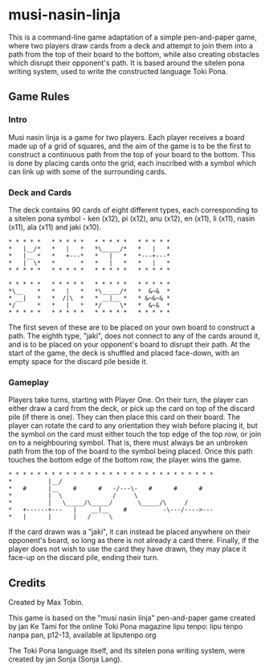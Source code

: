 # musi-nasin-linja

This is a command-line game adaptation of a simple pen-and-paper game, where two players draw cards from a deck and attempt to join them into a path from the top of their
 board to the bottom, while also creating obstacles which disrupt their opponent's path. It is based around the sitelen pona writing system, used to write the constructed language Toki Pona.
 
 ## Game Rules
 
 ### Intro

Musi nasin linja is a game for two players. Each player receives a board made up of a grid of squares,
 and the aim of the game is to be the first to construct a continuous path from the top of your board to the bottom.
 This is done by placing cards onto the grid, each inscribed with a symbol which can link up with some of the
 surrounding cards.

### Deck and Cards

The deck contains 90 cards of eight different types, each corresponding to a sitelen pona symbol - 
ken (x12), pi (x12), anu (x12), en (x11),  li (x11), nasin (x11), ala (x11) and jaki (x10).
```
* * * * *   * * * * *   * * * * *   * * * * *
*   |__/*   *   |   *   *\_____/*   *   |   *
*   |__ *   *   +---*   *   |   *   *---+---*
*   |  \*   *       *   *   |   *   *   |   *
* * * * *   * * * * *   * * * * *   * * * * *

* * * * *   * * * * *   * * * * *   * * * * *
*\__    *   *   |   *   *\_____/*   *  &~&  *
* __|   *   *  /|\  *   * __|__ *   * &~&~& *
*/      *   *   |   *   */     \*   *  &~&  *
* * * * *   * * * * *   * * * * *   * * * * *
```
The first seven of these are to be placed on your own board to construct a path. The eighth type, \"jaki\",
 does not connect to any of the cards around it, and is to be placed on your opponent's board to disrupt
 their path. At the start of the game, the deck is shuffled and placed face-down, with an empty space for
 the discard pile beside it.

### Gameplay

Players take turns, starting with Player One. On their turn, the player can either draw a card from the
 deck, or pick up the card on top of the discard pile (if there is one). They can then place this card on their
 board. The player can rotate the card to any orientation they wish before placing it, but the symbol on the card
 must either touch the top edge of the top row, or join on to a neighbouring symbol. That is, there must always
 be an unbroken path from the top of the board to the symbol being placed. Once this path touches the bottom edge
 of the bottom row, the player wins the game.
```
* * * * * * * * * * * * * * * * * * * * * * * * * * * * *
*          |__/                                          
*   #      |__    #      #   -/---\-   #      #      #   
*          |  \              /     \                     
*          |   \_____/\_____/       \_____/\     /       
*   +------+---   |    __|__    #          -\---/---->---
*   |      |      |   /     \                            
```
If the card drawn was a \"jaki\", it can instead be placed anywhere on their opponent's board, so long as there
 is not already a card there. Finally, if the player does not wish to use the card they have drawn, they may place
 it face-up on the discard pile, ending their turn.
 
 ## Credits
 
Created by Max Tobin.

This game is based on the \"musi nasin linja\" pen-and-paper game created by jan Ke Tami for the online
 Toki Pona magazine lipu tenpo: lipu tenpo nanpa pan, p12-13, available at liputenpo.org

The Toki Pona language itself, and its sitelen pona writing system, were created by jan Sonja (Sonja Lang).
